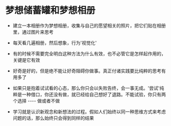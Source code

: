 # 梦想储蓄罐和梦想相册

* 建立一本相册作为梦想相册，收集与自己的愿望相关的照片，把它们贴在相册里，通过图片来思考

* 每天看几遍相册，然后想象，行为'视觉化'

* 有的时候不需要完全明白这种方法为什么有效，也不必管它是怎样起作用的，关键是它有效

* 好奇是好的，但是绝不能让好奇阻碍你做事。真正付诸实践要比纯粹的思考有用多了

* 如果只是抱着试试看的心态，那么你只会以失败告终，会一事无成。'尝试'纯粹是一种借口，你还没有做，就已经给自己想好了退路。不能试验，你只有两个选择 ---- 做或者不做

* 学习就是认识新观念和新想法的过程。假如人们始终以同一种思维方式来考虑问题的话，那么始终只会得到同样的结果